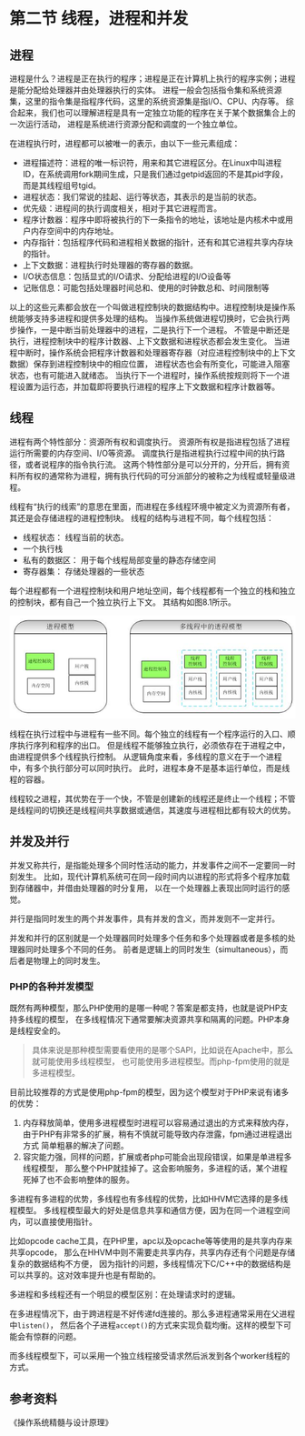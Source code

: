 # 第二节 线程，进程和并发

## 进程
进程是什么？进程是正在执行的程序；进程是正在计算机上执行的程序实例；进程是能分配给处理器并由处理器执行的实体。
进程一般会包括指令集和系统资源集，这里的指令集是指程序代码，这里的系统资源集是指I/O、CPU、内存等。
综合起来，我们也可以理解进程是具有一定独立功能的程序在关于某个数据集合上的一次运行活动，
进程是系统进行资源分配和调度的一个独立单位。

在进程执行时，进程都可以被唯一的表示，由以下一些元素组成：

* 进程描述符：进程的唯一标识符，用来和其它进程区分。在Linux中叫进程ID，在系统调用fork期间生成，只是我们通过getpid返回的不是其pid字段，而是其线程组号tgid。
* 进程状态：我们常说的挂起、运行等状态，其表示的是当前的状态。
* 优先级：进程间的执行调度相关，相对于其它进程而言。
* 程序计数器：程序中即将被执行的下一条指令的地址，该地址是内核术中或用户内存空间中的内存地址。
* 内存指针：包括程序代码和进程相关数据的指针，还有和其它进程共享内存块的指针。
* 上下文数据：进程执行时处理器的寄存器的数据。
* I/O状态信息：包括显式的I/O请求、分配给进程的I/O设备等
* 记账信息：可能包括处理器时间总和、使用的时钟数总和、时间限制等

以上的这些元素都会放在一个叫做进程控制块的数据结构中。进程控制块是操作系统能够支持多进程和提供多处理的结构。
当操作系统做进程切换时，它会执行两步操作，一是中断当前处理器中的进程，二是执行下一个进程。
不管是中断还是执行，进程控制块中的程序计数器、上下文数据和进程状态都会发生变化。
当进程中断时，操作系统会把程序计数器和处理器寄存器（对应进程控制块中的上下文数据）保存到进程控制块中的相应位置，
进程状态也会有所变化，可能进入阻塞状态，也有可能进入就绪态。
当执行下一个进程时，操作系统按规则将下一个进程设置为运行态，并加载即将要执行进程的程序上下文数据和程序计数器等。

## 线程
进程有两个特性部分：资源所有权和调度执行。
资源所有权是指进程包括了进程运行所需要的内存空间、I/O等资源。
调度执行是指进程执行过程中间的执行路径，或者说程序的指令执行流。
这两个特性部分是可以分开的，分开后，拥有资料所有权的通常称为进程，拥有执行代码的可分派部分的被称之为线程或轻量级进程。

线程有“执行的线索”的意思在里面，而进程在多线程环境中被定义为资源所有者，其还是会存储进程的进程控制块。
线程的结构与进程不同，每个线程包括：

* 线程状态： 线程当前的状态。
* 一个执行栈
* 私有的数据区： 用于每个线程局部变量的静态存储空间
* 寄存器集： 存储处理器的一些状态

每个进程都有一个进程控制块和用户地址空间，每个线程都有一个独立的栈和独立的控制块，都有自己一个独立执行上下文。
其结构如图8.1所示。

![图8.1 进程模型图](../images/chapt08/08-02-01-thread-model.jpg)

线程在执行过程中与进程有一些不同。每个独立的线程有一个程序运行的入口、顺序执行序列和程序的出口。
但是线程不能够独立执行，必须依存在于进程之中，由进程提供多个线程执行控制。
从逻辑角度来看，多线程的意义在于一个进程中，有多个执行部分可以同时执行。
此时，进程本身不是基本运行单位，而是线程的容器。

线程较之进程，其优势在于一个快，不管是创建新的线程还是终止一个线程；不管是线程间的切换还是线程间共享数据或通信，其速度与进程相比都有较大的优势。

## 并发及并行
并发又称共行，是指能处理多个同时性活动的能力，并发事件之间不一定要同一时刻发生。
比如，现代计算机系统可在同一段时间内以进程的形式将多个程序加载到存储器中，并借由处理器的时分复用，
以在一个处理器上表现出同时运行的感觉。

并行是指同时发生的两个并发事件，具有并发的含义，而并发则不一定并行。

并发和并行的区别就是一个处理器同时处理多个任务和多个处理器或者是多核的处理器同时处理多个不同的任务。
前者是逻辑上的同时发生（simultaneous），而后者是物理上的同时发生。

### PHP的各种并发模型

既然有两种模型，那么PHP使用的是哪一种呢？答案是都支持，也就是说PHP支持多线程的模型，
在多线程情况下通常要解决资源共享和隔离的问题。PHP本身是线程安全的。

>具体来说是那种模型需要看使用的是哪个SAPI，比如说在Apache中，那么就可能使用多线程模型，
>也可能使用多进程模型。而php-fpm使用的就是多进程模型。

目前比较推荐的方式是使用php-fpm的模型，因为这个模型对于PHP来说有诸多的优势：

1. 内存释放简单，使用多进程模型时进程可以容易通过退出的方式来释放内存，
   由于PHP有非常多的扩展，稍有不慎就可能导致内存泄露，fpm通过进程退出方式
   简单粗暴的解决了问题。
2. 容灾能力强，同样的问题，扩展或者php可能会出现段错误，如果是单进程多线程模型，
   那么整个PHP就挂掉了。这会影响服务，多进程的话，某个进程死掉了也不会影响整体的服务。


多进程有多进程的优势，多线程也有多线程的优势，比如HHVM它选择的是多线程模型。
多线程模型最大的好处是信息共享和通信方便，因为在同一个进程空间内，可以直接使用指针。

比如opcode cache工具，在PHP里，apc以及opcache等等使用的是共享内存来共享opcode，
那么在HHVM中则不需要走共享内存，共享内存还有个问题是存储复杂的数据结构不方便，
因为指针的问题，多线程情况下C/C++中的数据结构是可以共享的。这对效率提升也是有帮助的。

多进程和多线程还有一个明显的模型区别：在处理请求时的逻辑。

在多进程情况下，由于跨进程是不好传递fd连接的。那么多进程通常采用在父进程中`listen()`，
然后各个子进程`accept()`的方式来实现负载均衡。这样的模型下可能会有惊群的问题。

而多线程模型下，可以采用一个独立线程接受请求然后派发到各个worker线程的方式。


## 参考资料
《操作系统精髓与设计原理》
